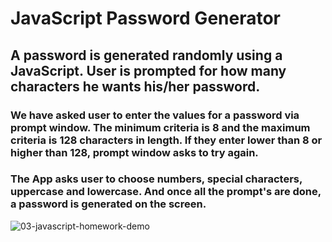 # JavaScript Password Generator 

## A password is generated randomly using a JavaScript. User is prompted for how many characters he wants his/her password.

### We have asked user to enter the values for a password via prompt window. The minimum criteria is 8 and the maximum criteria is 128 characters in length. If they enter lower than 8 or higher than 128, prompt window asks to try again.

### The App asks user to choose numbers, special characters, uppercase and lowercase. And once all the prompt's are done, a password is generated on the screen.

![03-javascript-homework-demo](https://user-images.githubusercontent.com/26659001/142769065-f401b472-4265-418e-ba1b-f8c3b2751fad.png)
